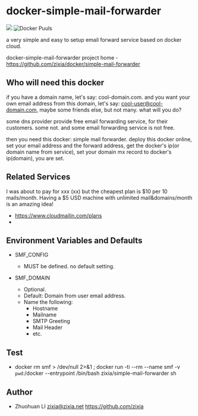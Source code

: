 # docker-simple-mail-forwarder
[![](https://badge.imagelayers.io/zixia/simple-mail-forwarder:latest.svg)](https://imagelayers.io/?images=zixia/simple-mail-forwarder:latest 'Get your own badge on imagelayers.io')
![Docker Puuls](https://img.shields.io/docker/pulls/zixia/simple-mail-forwarder.svg)


a very simple and easy to setup email forward service based on docker cloud.

docker-simple-mail-forwarder project home - https://github.com/zixia/docker/simple-mail-forwarder

## Who will need this docker
if you have a domain name, let's say: cool-domain.com. and you want your own email address from this domain, let's say: cool-user@cool-domain.com, maybe some friends else, but not many. what will you do?

some dns provider provide free email forwarding service, for their customers. some not. and some email forwarding service is not free.

then you need this docker: simple mail forwarder. deploy this docker online, set your email address and the forward address, get the docker's ip(or domain name from service), set your domain mx record to docker's ip(domain), you are set.

## Related Services

I was about to pay for xxx (xx) but the cheapest plan is $10 per 10 mails/month. Having a $5 USD machine with unlimited mail&domains/month is an amazing idea!

 - https://www.cloudmailin.com/plans
 - 

## Environment Variables and Defaults

 - SMF_CONFIG
    * MUST be defined. no default setting.

 - SMF_DOMAIN
    * Optional. 
    * Default: Domain from user email address.
    * Name the following:
        * Hostname
        * Mailname
        * SMTP Greeting
        * Mail Header
        * etc.

## Test
- docker rm smf > /dev/null 2>&1 ; docker run -ti --rm --name smf -v `pwd`:/docker --entrypoint /bin/bash zixia/simple-mail-forwarder sh

## Author
 - Zhuohuan LI <zixia@zixia.net> https://github.com/zixia
